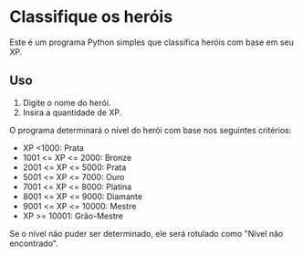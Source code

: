 # Classifique os heróis

Este é um programa Python simples que classifica heróis com base em seu XP.

## Uso

1. Digite o nome do herói.
2. Insira a quantidade de XP.

O programa determinará o nível do herói com base nos seguintes critérios:

- XP <1000: Prata
- 1001 <= XP <= 2000: Bronze
- 2001 <= XP <= 5000: Prata
- 5001 <= XP <= 7000: Ouro
- 7001 <= XP <= 8000: Platina
- 8001 <= XP <= 9000: Diamante
- 9001 <= XP <= 10000: Mestre
- XP >= 10001: Grão-Mestre

Se o nível não puder ser determinado, ele será rotulado como "Nível não encontrado".
